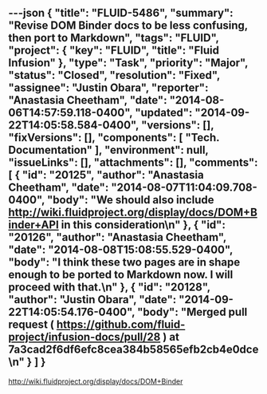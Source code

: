 ---json
{
  "title": "FLUID-5486",
  "summary": "Revise DOM Binder docs to be less confusing, then port to Markdown",
  "tags": "FLUID",
  "project": {
    "key": "FLUID",
    "title": "Fluid Infusion"
  },
  "type": "Task",
  "priority": "Major",
  "status": "Closed",
  "resolution": "Fixed",
  "assignee": "Justin Obara",
  "reporter": "Anastasia Cheetham",
  "date": "2014-08-06T14:57:59.118-0400",
  "updated": "2014-09-22T14:05:58.584-0400",
  "versions": [],
  "fixVersions": [],
  "components": [
    "Tech. Documentation"
  ],
  "environment": null,
  "issueLinks": [],
  "attachments": [],
  "comments": [
    {
      "id": "20125",
      "author": "Anastasia Cheetham",
      "date": "2014-08-07T11:04:09.708-0400",
      "body": "We should also include <http://wiki.fluidproject.org/display/docs/DOM+Binder+API> in this consideration\n"
    },
    {
      "id": "20126",
      "author": "Anastasia Cheetham",
      "date": "2014-08-08T15:08:55.529-0400",
      "body": "I think these two pages are in shape enough to be ported to Markdown now. I will proceed with that.\n"
    },
    {
      "id": "20128",
      "author": "Justin Obara",
      "date": "2014-09-22T14:05:54.176-0400",
      "body": "Merged pull request ( <https://github.com/fluid-project/infusion-docs/pull/28> ) at 7a3cad2f6df6efc8cea384b58565efb2cb4e0dce\n"
    }
  ]
}
---
<http://wiki.fluidproject.org/display/docs/DOM+Binder>

        